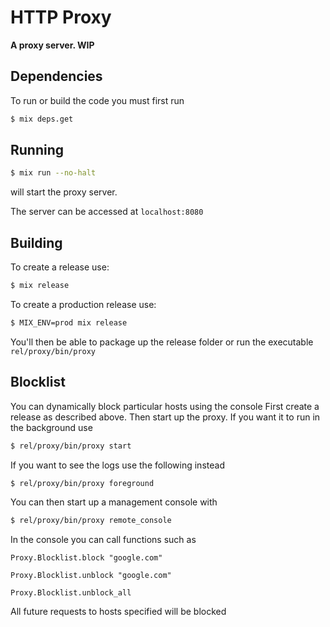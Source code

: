 # HTTP Proxy

**A proxy server. WIP**

## Dependencies
To run or build the code you must first run
```bash
$ mix deps.get
```

## Running
```bash
$ mix run --no-halt
```
will start the proxy server.

The server can be accessed at `localhost:8080`

## Building
To create a release use:

```bash
$ mix release
```

To create a production release use:

```bash
$ MIX_ENV=prod mix release
```

You'll then be able to package up the release folder or run the executable `rel/proxy/bin/proxy`

## Blocklist
You can dynamically block particular hosts using the console
First create a release as described above.
Then start up the proxy. If you want it to run in the background use
```bash
$ rel/proxy/bin/proxy start
```
If you want to see the logs use the following instead
```bash
$ rel/proxy/bin/proxy foreground
```
You can then start up a management console with
```bash
$ rel/proxy/bin/proxy remote_console
```
In the console you can call functions such as

`Proxy.Blocklist.block "google.com"`

`Proxy.Blocklist.unblock "google.com"`

`Proxy.Blocklist.unblock_all`

All future requests to hosts specified will be blocked
